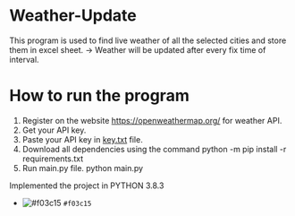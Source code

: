 # Weather-Update

This program is used to find live weather of all the selected cities and store them in excel sheet.
-> Weather will be updated after every fix time of interval.


# How to run the program

1) Register on the website https://openweathermap.org/ for weather API.
2) Get your API key.
3) Paste your API key in [key.txt](key.txt) file.
4) Download all dependencies using the command
        python -m pip install -r requirements.txt
5) Run main.py file.
        python main.py
        
        
Implemented the project in PYTHON 3.8.3

- ![#f03c15](https://placehold.it/15/f03c15/000000?text=+) `#f03c15`
  
